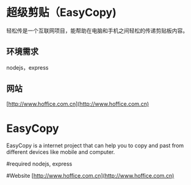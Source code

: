 # 超级剪贴（EasyCopy)

轻松传是一个互联网项目，能帮助在电脑和手机之间轻松的传递剪贴板内容。

## 环境需求
nodejs，express

## 网站
[http://www.hoffice.com.cn](http://www.hoffice.com.cn)

# EasyCopy
EasyCopy is a internet project that can help you to copy and past from different devices like mobile and computer.

#required
nodejs, express

#Website
[http://www.hoffice.com.cn](http://www.hoffice.com.cn)